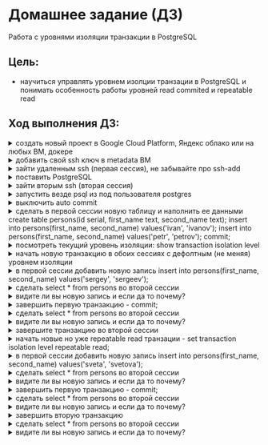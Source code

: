 # **Домашнее задание (ДЗ)**

Работа с уровнями изоляции транзакции в PostgreSQL

## Цель:

* научиться управлять уровнем изолции транзации в PostgreSQL и понимать особенность работы уровней read commited и repeatable read

## Ход выполнения ДЗ:
  
  
<details><summary>создать новый проект в Google Cloud Platform, Яндекс облако или на любых ВМ, докере</summary>

Для целей ДЗ развёрнута VM "Ubuntu 22.04.2 LTS"
```bash
zetta55@ubuntu-vm1:~$ cat /etc/os-release 
PRETTY_NAME="Ubuntu 22.04.2 LTS"
NAME="Ubuntu"
VERSION_ID="22.04"
VERSION="22.04.2 LTS (Jammy Jellyfish)"
VERSION_CODENAME=jammy
ID=ubuntu
ID_LIKE=debian
HOME_URL="https://www.ubuntu.com/"
SUPPORT_URL="https://help.ubuntu.com/"
BUG_REPORT_URL="https://bugs.launchpad.net/ubuntu/"
PRIVACY_POLICY_URL="https://www.ubuntu.com/legal/terms-and-policies/privacy-policy"
UBUNTU_CODENAME=jammy
zetta55@ubuntu-vm1:~$ uname -a
Linux ubuntu-vm1 5.19.0-38-generic #39~22.04.1-Ubuntu SMP PREEMPT_DYNAMIC Fri Mar 17 21:16:15 UTC 2 x86_64 x86_64 x86_64 GNU/Linux
zetta55@ubuntu-vm1:~$ 
```

</details>
<details><summary>добавить свой ssh ключ в metadata ВМ</summary>

генерируем пару ключей, забрасываем публичный ключ на сервер, подключаемся к серверу.

</details>

<details><summary>зайти удаленным ssh (первая сессия), не забывайте про ssh-add</summary>
  
  ```shell
zetta55@ubuntu-vm1:~$ who
zetta55  :0           2023-04-09 17:37 (:0) #локальная сессия
zetta55  pts/2        2023-04-09 23:14 (172.16.0.125) #подключение по SSH
```
</details>

<details><summary>поставить PostgreSQL</summary>
  
  ```shell
zetta55@ubuntu-vm1:~$ sudo apt update && sudo apt upgrade -y && sudo sh -c 'echo "deb http://apt.postgresql.org/pub/repos/apt $(lsb_release -cs)-pgdg main" > /etc/apt/sources.list.d/pgdg.list' && wget --quiet -O - https://www.postgresql.org/media/keys/ACCC4CF8.asc | sudo apt-key add - && sudo apt-get update && sudo apt-get -y install postgresql-15
  
установлен пакет postgresql-15 самой новой версии (15.2-1.pgdg22.04+1)
  
zetta55@ubuntu-vm1:~$ pg_lsclusters
Ver Cluster Port Status Owner    Data directory              Log file
15  main    5432 online postgres /var/lib/postgresql/15/main /var/log/postgresql/postgresql-15-main.log
zetta55@ubuntu-vm1:~$

```
</details>

<details><summary>зайти вторым ssh (вторая сессия)</summary>
  
```shell
zetta55@ubuntu-vm1:~$ who
zetta55  :0           2023-04-09 17:37 (:0)
zetta55  pts/2        2023-04-09 23:22 (172.16.0.125)
zetta55  pts/3        2023-04-09 23:26 (172.16.0.125) #вторая SSH-сессия
zetta55@ubuntu-vm1:~$
```
</details>

<details><summary>запустить везде psql из под пользователя postgres</summary>

Для дальнейших манипуляций буду использовать postgresql-14
```shell
zetta55@ubuntu-vm1:~$ pg_lsclusters
Ver Cluster Port Status Owner    Data directory              Log file
15  main    5432 online postgres /var/lib/postgresql/15/main /var/log/postgresql/postgresql-15-main.log
zetta55@ubuntu-vm1:~$ sudo pg_ctlcluster 15 main stop
zetta55@ubuntu-vm1:~$ sudo pg_dropcluster 15 main
zetta55@ubuntu-vm1:~$ pg_lsclusters
Ver Cluster Port Status Owner Data directory Log file
zetta55@ubuntu-vm1:~$ sudo -u postgres pg_createcluster 14 main
Error: no initdb program for version 14 found
zetta55@ubuntu-vm1:~$ sudo apt update && sudo apt upgrade -y && sudo sh -c 'echo "deb http://apt.postgresql.org/pub/repos/apt $(lsb_release -cs)-pgdg main" > /etc/apt/sources.list.d/pgdg.list' && wget --quiet -O - https://www.postgresql.org/media/keys/ACCC4CF8.asc | sudo apt-key add - && sudo apt-get update && sudo apt-get -y install postgresql-14
  
...
  
zetta55@ubuntu-vm1:~$ pg_lsclusters
Ver Cluster Port Status Owner    Data directory              Log file
14  main    5432 online postgres /var/lib/postgresql/14/main /var/log/postgresql/postgresql-14-main.log
zetta55@ubuntu-vm1:~$
zetta55@ubuntu-vm1:~$ pg_ctlcluster 14 main start
Warning: the cluster will not be running as a systemd service. Consider using systemctl:
  sudo systemctl start postgresql@14-main
Error: You must run this program as the cluster owner (postgres) or root
zetta55@ubuntu-vm1:~$ sudo systemctl start postgresql@14-main
zetta55@ubuntu-vm1:~$ pg_ctlcluster 14 main start
Warning: the cluster will not be running as a systemd service. Consider using systemctl:
  sudo systemctl start postgresql@14-main
Error: You must run this program as the cluster owner (postgres) or root
zetta55@ubuntu-vm1:~$ sudo -u postgres pg_ctlcluster 14 main start
Warning: the cluster will not be running as a systemd service. Consider using systemctl:
  sudo systemctl start postgresql@14-main
Cluster is already running.
zetta55@ubuntu-vm1:~$


```

в каждой ssh-сессии делаю:
```shell
zetta55@ubuntu-vm1:~$ sudo -u postgres psql
[sudo] пароль для zetta55:
could not change directory to "/home/zetta55": Отказано в доступе
psql (15.2 (Ubuntu 15.2-1.pgdg22.04+1), server 14.7 (Ubuntu 14.7-1.pgdg22.04+1))
Type "help" for help.

postgres=#
```
</details>

<details><summary>выключить auto commit</summary>
  
Oтключаю auto commit  
```shell
postgres=#  \echo :AUTOCOMMIT
on
postgres=#  \set AUTOCOMMIT OFF
postgres=#  \echo :AUTOCOMMIT
OFF
postgres=#

```
</details>

<details><summary>сделать в первой сессии новую таблицу и наполнить ее данными create table persons(id serial, first_name text, second_name text); insert into persons(first_name, second_name) values('ivan', 'ivanov'); insert into persons(first_name, second_name) values('petr', 'petrov'); commit;</summary>

```shell
postgres=# create table persons(id serial, first_name text, second_name text);
CREATE TABLE
postgres=# insert into persons(first_name, second_name) values('ivan', 'ivanov');
INSERT 0 1
postgres=# insert into persons(first_name, second_name) values('petr', 'petrov');
INSERT 0 1
postgres=# commit;
ПРЕДУПРЕЖДЕНИЕ:  нет незавершённой транзакции
COMMIT
postgres=#  \dt+
                                    List of relations
 Schema |  Name   | Type  |  Owner   | Persistence | Access method | Size  | Description
--------+---------+-------+----------+-------------+---------------+-------+-------------
 public | persons | table | postgres | permanent   | heap          | 16 kB |
(1 row)

postgres=# SELECT * FROM persons;
 id | first_name | second_name
----+------------+-------------
  1 | ivan       | ivanov
  2 | petr       | petrov
(2 rows)

postgres=#

```
</details>

<details><summary>посмотреть текущий уровень изоляции: show transaction isolation level</summary>

```shell
postgres=# show transaction isolation level;
 transaction_isolation
-----------------------
 read committed
(1 row)

postgres=#
```
</details>

<details><summary>начать новую транзакцию в обоих сессиях с дефолтным (не меняя) уровнем изоляции</summary>
  
в каждой ssh-сессии делаю:
```shell
postgres=# BEGIN;
BEGIN
postgres=*#
```
</details>

<details><summary>в первой сессии добавить новую запись insert into persons(first_name, second_name) values('sergey', 'sergeev');</summary>

в первой сессии
```shell
postgres=*# insert into persons(first_name, second_name) values('sergey', 'sergeev');
INSERT 0 1
postgres=*#
```
</details>

<details><summary>сделать select * from persons во второй сессии</summary>

во второй сессии
```shell
postgres=*#  SELECT * FROM persons;
 id | first_name | second_name
----+------------+-------------
  1 | ivan       | ivanov
  2 | petr       | petrov
(2 rows)

postgres=*#
```
</details>

<details><summary>видите ли вы новую запись и если да то почему?</summary>

  Новой записи не видно.
</details>

<details><summary>завершить первую транзакцию - commit;</summary>

```shell
postgres=*# COMMIT;
COMMIT
postgres=#
```
</details>

<details><summary>сделать select * from persons во второй сессии</summary>

```shell
postgres=*#  SELECT * FROM persons;
 id | first_name | second_name
----+------------+-------------
  1 | ivan       | ivanov
  2 | petr       | petrov
  3 | sergey     | sergeev
(3 rows)
postgres=*#
```
</details>

<details><summary>видите ли вы новую запись и если да то почему?</summary>

Да, новая запись теперь видна, т.к. она была зафиксирована commit-ом в первой сессии.
По умолчанию в PostgreSQL уровень изоляции Read Committed. Такой уровень изоляции всегда позволяет видеть изменения внесённые успешно завершёнными транзакциями в оставшихся параллельно открытых транзакциях. В транзакции, работающей на этом уровне, запрос SELECT (без предложения FOR UPDATE/SHARE) видит только те данные, которые были зафиксированы до начала запроса; он никогда не увидит незафиксированных данных или изменений, внесённых в процессе выполнения запроса параллельными транзакциями. По сути запрос SELECT видит снимок базы данных в момент начала выполнения запроса. Однако SELECT видит результаты изменений, внесённых ранее в этой же транзакции, даже если они ещё не зафиксированы. Также заметьте, что два последовательных оператора SELECT могут видеть разные данные даже в рамках одной транзакции, если какие-то другие транзакции зафиксируют изменения после выполнения первого SELECT.
</details>

<details><summary>завершите транзакцию во второй сессии</summary>
  
во второй сессии
```shell
postgres=*#  COMMIT;
COMMIT
postgres=#
```
</details>

<details><summary>начать новые но уже repeatable read транзации - set transaction isolation level repeatable read;</summary>

```shell  
postgres=# set transaction isolation level repeatable read;
SET
postgres=*#  show transaction isolation level;
 transaction_isolation
-----------------------
 repeatable read
(1 row)

postgres=*#
```
</details>

<details><summary>в первой сессии добавить новую запись insert into persons(first_name, second_name) values('sveta', 'svetova');</summary>
</details>

<details><summary>сделать select * from persons во второй сессии</summary>
</details>

<details><summary>видите ли вы новую запись и если да то почему?</summary>
</details>

<details><summary>завершить первую транзакцию - commit;</summary>
</details>

<details><summary>сделать select * from persons во второй сессии</summary>
</details>

<details><summary>видите ли вы новую запись и если да то почему?</summary>
</details>

<details><summary>завершить вторую транзакцию</summary>
</details>

<details><summary>сделать select * from persons во второй сессии</summary>
</details>

<details><summary>видите ли вы новую запись и если да то почему?</summary>
</details>
